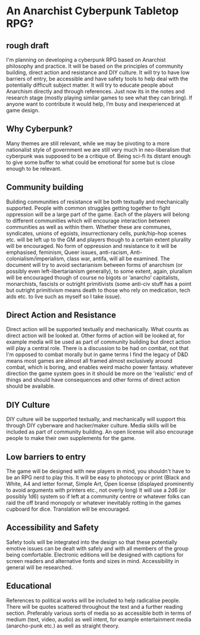 # An Anarchist Cyberpunk Tabletop RPG? 
## rough draft

I'm planning on developing a cyberpunk RPG based on Anarchist philosophy and  practice. It will be based on the principles of community building, direct action and resistance and DIY culture. It will try to have low barriers of entry, be accessible and have safety tools to help deal with the potentially difficult subject matter. It will try to educate people about Anarchism directly and through references. Just now its in the notes and research stage (mostly playing similar games to see what they can bring). If anyone want to contribute it would help, I’m busy and inexperienced at game design. 

## Why Cyberpunk?

Many themes are still relevant, while we may be pivoting to a more nationalist style of government we are still very much in neo-liberalism that cyberpunk was supposed to be a critique of. Being sci-fi its distant enough to give some buffer to what could be emotional for some but is close enough to be relevant.

## Community building

Building communities of resistance will be both textually and mechanically supported. People with common struggles getting together to fight oppression will be a large part of the game. Each of the players will belong to different communities which will encourage interaction between communities as well as within them. Whether these are communes, syndicates, unions of egoists, insurrectionary cells, punk/hip-hop scenes etc. will be left up to the GM and players though to a certain extent plurality will be encouraged. No form of oppression and resistance to it will be emphasised, feminism, Queer issues, anti-racism, Anti-colonialism/imperialism, class war, antifa, will all be examined. The document will try to avoid sectarianism between forms of anarchism (or possibly even left-libertarianism generally), to some extent, again,  pluralism will be encouraged though of course no bigots or ‘anarcho’ capitalists, monarchists, fascists or outright primitivists (some anti-civ stuff has a point but outright primitivism means death to those who rely on medication, tech aids etc. to live such as myself so I take issue).  

## Direct Action and Resistance

Direct action will be supported textually and mechanically. What counts as direct action will be looked at. Other forms of action will be looked at, for example media will be used as part of community building but direct action will play a central role. There is a discussion to be had on combat, not that I'm opposed to combat morally but in game terms I find the legacy of D&D means most games are almost all framed almost exclusively  around combat, which is boring, and enables weird macho power fantasy. whatever direction the game system goes in it should be more on the 'realistic' end of things and should have consequences and other forms of direct action should be available.

## DIY Culture

DIY culture will be supported textually, and mechanically will support this through DIY cyberware and hacker/maker culture. Media skills will be included as part of community building. An open license will also encourage people to make their own supplements for the game.

## Low barriers to entry

The game will be designed with new players in mind, you shouldn't have to be an RPG nerd to play this. It will be easy to photocopy or print (Black and White, A4 and letter format, Simple Art, Open license (displayed prominently to avoid arguments with printers etc., not overly long) It will use a 2d6 (or possibly 1d6) system so if left at a community centre or whatever folks can raid the off brand monopoly or whatever inevitably rotting in the games cupboard for dice. Translation will be encouraged.

## Accessibility and Safety

Safety tools will be integrated into the design so that these potentially emotive issues can be dealt with safely and with all members of the group being comfortable. Electronic editions will be designed with captions for screen readers and alternative fonts and sizes in mind. Accessibility in general will be researched.

## Educational

References to political works will be included to help radicalise people. There will be quotes scattered throughout the text and a further reading section. Preferably various sorts of media so as accessible both in terms of medium (text, video, audio) as well intent, for example entertainment media (anarcho-punk etc.) as well as straight theory.
